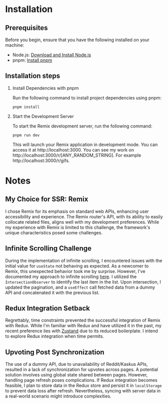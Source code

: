 # Installation

## Prerequisites

Before you begin, ensure that you have the following installed on your machine:

- Node.js: [Download and Install Node.js](https://nodejs.org/)
- pnpm: [Install pnpm](https://pnpm.io/installation)

## Installation steps

1. Install Dependencies with pnpm

   Run the following command to install project dependencies using pnpm:

   ```
   pnpm install
   ```
2. Start the Development Server

   To start the Remix development server, run the following command:

   ```
   pnpm run dev
   ```

   This will launch your Remix application in development mode. You can access it at http://localhost:3000. You can see my work on http://localhost:3000/r/[ANY_RANDOM_STRING]. For example http://localhost:3000/r/gifs.

# Notes

## My Choice for SSR: Remix

I chose Remix for its emphasis on standard web APIs, enhancing user accessibility and experience. The Remix router's API, with its ability to easily collocate related files, aligns well with my development preferences. While my experience with Remix is limited to this challenge, the framework's unique characteristics posed some challenges.

## Infinite Scrolling Challenge

During the implementation of infinite scrolling, I encountered issues with the initial value for `useState` not behaving as expected. As a newcomer to Remix, this unexpected behavior took me by surprise. However, I've documented my approach to infinite scrolling [here](https://github.com/agunginsani/99-group-technical-test/blob/d562a8056c8e762bbfd105a008ca50c59ac88831/app/routes/r.%24subreddit.%24sort.jsx#L41C1-L79). I utilized the `IntersectionObserver` to identify the last item in the list. Upon intersection, I updated the pagination, and a `useEffect` call fetched data from a dummy API and concatenated it with the previous list.

## Redux Integration Setback

Regrettably, time constraints prevented the successful integration of Remix with Redux. While I'm familiar with Redux and have utilized it in the past, my recent preference lies with [Zustand](https://github.com/pmndrs/zustand) due to its reduced boilerplate. I intend to explore Redux integration when time permits.

## Upvoting Post Synchronization

The use of a dummy API, due to unavailability of Reddit/Kaskus APIs, resulted in a lack of synchronization for upvotes across pages. A potential solution involves using global state shared between pages. However, handling page refresh poses complications. If Redux integration becomes feasible, I plan to store data in the Redux store and persist it in `localStorage` to prevent data loss after refresh. Nevertheless, syncing with server data in a real-world scenario might introduce complexities.
